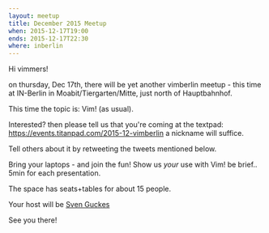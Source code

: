 ```yaml
---
layout: meetup
title: December 2015 Meetup
when: 2015-12-17T19:00
ends: 2015-12-17T22:30
where: inberlin
---
```



Hi vimmers!

on thursday, Dec 17th, there will be yet another vimberlin meetup - this time at IN-Berlin in Moabit/Tiergarten/Mitte, just north of Hauptbahnhof.


This time the topic is:  Vim!  (as usual).


Interested?  then please tell us that you're coming at the textpad: <https://events.titanpad.com/2015-12-vimberlin> a nickname will suffice.

Tell others about it by retweeting the tweets mentioned below.

Bring your laptops - and join the fun! Show us *your* use with Vim!  be brief.. 5min for each presentation.


The space has seats+tables for about 15 people.

Your host will be [Sven Guckes](www.guckes.net)

See you there!
